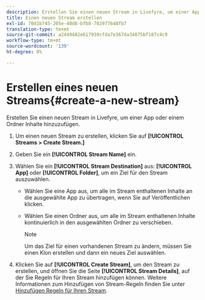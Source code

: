 ```yaml
---
description: Erstellen Sie einen neuen Stream in Livefyre, um einer App oder einem Ordner Inhalte hinzuzufügen.
title: Einen neuen Stream erstellen
exl-id: 70d1b745-205e-40d8-bfb8-702977648fb7
translation-type: tm+mt
source-git-commit: a2449482e617939cfda7e367da34875bf187c4c9
workflow-type: tm+mt
source-wordcount: '139'
ht-degree: 0%

---
```


# Erstellen eines neuen Streams{#create-a-new-stream}

Erstellen Sie einen neuen Stream in Livefyre, um einer App oder einem Ordner Inhalte hinzuzufügen.

1. Um einen neuen Stream zu erstellen, klicken Sie auf **[!UICONTROL Streams > Create Stream.]**
1. Geben Sie ein **[!UICONTROL Stream Name]** ein.
1. Wählen Sie ein **[!UICONTROL Stream Destination]** aus: **[!UICONTROL App]** oder **[!UICONTROL Folder]**, um ein Ziel für den Stream auszuwählen.

   * Wählen Sie eine App aus, um alle im Stream enthaltenen Inhalte an die ausgewählte App zu übertragen, wenn Sie auf Veröffentlichen klicken.
   * Wählen Sie einen Ordner aus, um alle im Stream enthaltenen Inhalte kontinuierlich in den ausgewählten Ordner zu verschieben.

      >[!NOTE]
      >
      >Um das Ziel für einen vorhandenen Stream zu ändern, müssen Sie einen Klon erstellen und dann ein neues Ziel auswählen.

1. Klicken Sie auf **[!UICONTROL Create Stream]**, um den Stream zu erstellen, und öffnen Sie die Seite **[!UICONTROL Stream Details]**, auf der Sie Regeln für Ihren Stream hinzufügen können. Weitere Informationen zum Hinzufügen von Stream-Regeln finden Sie unter [Hinzufügen Regeln für Ihren Stream](../c-streams/t-add-rules-for-your-stream.md#t_add_rules_for_your_stream).
